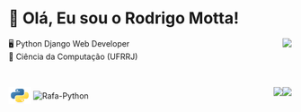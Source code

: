 # 👋 Olá, Eu sou o Rodrigo Motta!
  <a href="https://github.com/rodrigomotta0/convoychat">
    <img height=65rem align="right" src="https://github-readme-stats.vercel.app/api/top-langs/?username=rodrigomotta01&hide_progress=true&theme=tokyonight" />
  </a>
  🖥️ Python Django Web Developer<br>
  📖 Ciência da Computação (UFRRJ)
  
##

<div style="display: inline_block"><br>

  <img align="center" alt="Rafa-Python" height="30" width="40" src="https://raw.githubusercontent.com/devicons/devicon/master/icons/python/python-original.svg">
  <img align="center" alt="Rafa-Python" height="30" width="40" src="https://cdn.jsdelivr.net/gh/devicons/devicon@latest/icons/c/c-original.svg" />
  <a href="https://www.linkedin.com/in/rodrigo-motta-0a7706231/" target="_blank"><img align="right" src="https://img.shields.io/badge/-LinkedIn-%230077B5?style=for-the-badge&logo=linkedin&logoColor=white" target="_blank"></a>        
  <a href = "rodrigo.motta357@gmail.com"><img align="right" src="https://img.shields.io/badge/Gmail-red?style=for-the-badge&logo=gmail&logoColor=white" target="_blank"></a>
                      
</div>
  

